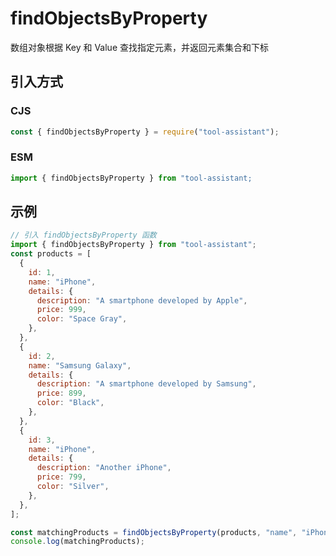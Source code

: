 # findObjectsByProperty

数组对象根据 Key 和 Value 查找指定元素，并返回元素集合和下标

## 引入方式

### CJS

```javascript
const { findObjectsByProperty } = require("tool-assistant");
```

### ESM

```javascript
import { findObjectsByProperty } from "tool-assistant;
```

## 示例

```javascript
// 引入 findObjectsByProperty 函数
import { findObjectsByProperty } from "tool-assistant";
const products = [
  {
    id: 1,
    name: "iPhone",
    details: {
      description: "A smartphone developed by Apple",
      price: 999,
      color: "Space Gray",
    },
  },
  {
    id: 2,
    name: "Samsung Galaxy",
    details: {
      description: "A smartphone developed by Samsung",
      price: 899,
      color: "Black",
    },
  },
  {
    id: 3,
    name: "iPhone",
    details: {
      description: "Another iPhone",
      price: 799,
      color: "Silver",
    },
  },
];

const matchingProducts = findObjectsByProperty(products, "name", "iPhone");
console.log(matchingProducts);
```

